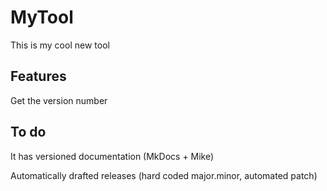 # MyTool

This is my cool new tool

## Features
Get the version number

## To do

It has versioned documentation (MkDocs + Mike)

Automatically drafted releases (hard coded major.minor, automated patch)

